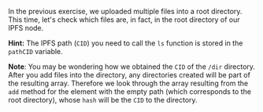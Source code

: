 In the previous exercise, we uploaded multiple files into a root directory. This time, let's check which files are, in fact, in the root directory of our IPFS node.

**Hint:** The IPFS path (`CID`) you need to call the `ls` function is stored in the `pathCID` variable.

**Note**: You may be wondering how we obtained the `CID` of the `/dir` directory. After you add files into the directory, any directories created will be part of the resulting array. Therefore we look through the array resulting from the `add` method for the element with the empty path (which corresponds to the root directory), whose `hash` will be the `CID` to the directory.